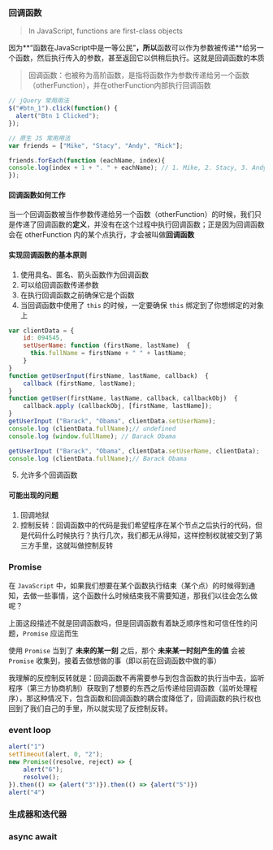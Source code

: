 ### 回调函数

> In JavaScript, functions are first-class objects

因为**“函数在JavaScript中是一等公民”**，所以**函数可以作为参数被传递**给另一个函数，然后执行传入的参数，甚至返回它以供稍后执行。这就是回调函数的本质

> 回调函数：也被称为高阶函数，是指将函数作为参数传递给另一个函数（otherFunction），并在otherFunction内部执行回调函数

```javascript
// jQuery 常用用法
$("#btn_1").click(function() {
  alert("Btn 1 Clicked");
});

// 原生 JS 常用用法
var friends = ["Mike", "Stacy", "Andy", "Rick"];

friends.forEach(function (eachName, index){
console.log(index + 1 + ". " + eachName); // 1. Mike, 2. Stacy, 3. Andy, 4. Rick
});
```

#### 回调函数如何工作

当一个回调函数被当作参数传递给另一个函数（otherFunction）的时候，我们只是传递了回调函数的**定义**，并没有在这个过程中执行回调函数；正是因为回调函数会在 otherFunction 内的某个点执行，才会被叫做**回调函数**

#### 实现回调函数的基本原则

1. 使用具名、匿名、箭头函数作为回调函数
2. 可以给回调函数传递参数
3. 在执行回调函数之前确保它是个函数
4. 当回调函数中使用了 `this` 的时候，一定要确保 `this` 绑定到了你想绑定的对象上

```javascript
var clientData = {
    id: 094545,
    setUserName: function (firstName, lastName)  {
      this.fullName = firstName + " " + lastName;
    }
}
function getUserInput(firstName, lastName, callback)  {
    callback (firstName, lastName);
}
function getUser(firstName, lastName, callback, callbackObj)  {
    callback.apply (callbackObj, [firstName, lastName]);
}
getUserInput ("Barack", "Obama", clientData.setUserName);
console.log (clientData.fullName);// undefined
console.log (window.fullName); // Barack Obama

getUserInput ("Barack", "Obama", clientData.setUserName, clientData);
console.log (clientData.fullName);// Barack Obama
```

5. 允许多个回调函数

#### 可能出现的问题

1. 回调地狱
2. 控制反转：回调函数中的代码是我们希望程序在某个节点之后执行的代码，但是代码什么时候执行？执行几次，我们都无从得知，这样控制权就被交到了第三方手里，这就叫做控制反转

### Promise

在 `JavaScript` 中，如果我们想要在某个函数执行结束（某个点）的时候得到通知，去做一些事情，这个函数什么时候结束我不需要知道，那我们以往会怎么做呢？

上面这段描述不就是回调函数吗，但是回调函数有着缺乏顺序性和可信任性的问题，`Promise` 应运而生

使用 `Promise` 当到了 **未来的某一刻** 之后，那个 **未来某一时刻产生的值** 会被 `Promise` 收集到，接着去做想做的事（即以前在回调函数中做的事）

我理解的反控制反转就是：回调函数不再需要参与到包含函数的执行当中去，监听程序（第三方协商机制）获取到了想要的东西之后传递给回调函数（监听处理程序），那这种情况下，包含函数和回调函数的耦合度降低了，回调函数的执行权也回到了我们自己的手里，所以就实现了反控制反转。

### event loop

```javascript
alert("1")
setTimeout(alert, 0, "2");
new Promise((resolve, reject) => {
    alert("6");
    resolve();
}).then(() => {alert("3")}).then(() => {alert("5")})
alert("4")
```



### 生成器和迭代器

### async await